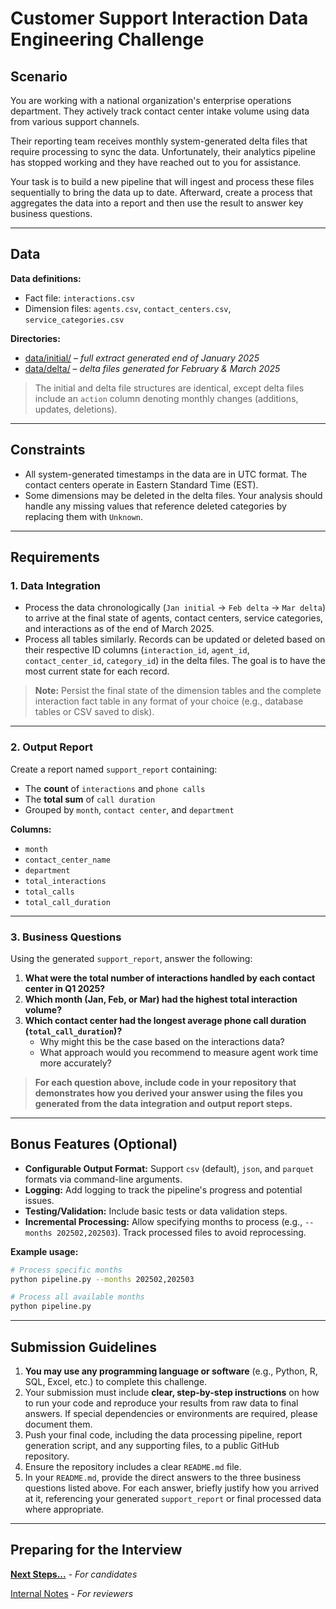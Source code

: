 # Customer Support Interaction Data Engineering Challenge

## Scenario

You are working with a national organization's enterprise operations department. They actively track contact center intake volume using data from various support channels.

Their reporting team receives monthly system-generated delta files that require processing to sync the data. Unfortunately, their analytics pipeline has stopped working and they have reached out to you for assistance.

Your task is to build a new pipeline that will ingest and process these files sequentially to bring the data up to date. Afterward, create a process that aggregates the data into a report and then use the result to answer key business questions.

---

## Data

**Data definitions:**

- Fact file: `interactions.csv`
- Dimension files: `agents.csv`, `contact_centers.csv`, `service_categories.csv`

**Directories:**

- [data/initial/](data/initial/) – _full extract generated end of January 2025_
- [data/delta/](data/delta/) – _delta files generated for February & March 2025_

> The initial and delta file structures are identical, except delta files include an `action` column denoting monthly changes (additions, updates, deletions).

---

## Constraints

- All system-generated timestamps in the data are in UTC format. The contact centers operate in Eastern Standard Time (EST).
- Some dimensions may be deleted in the delta files. Your analysis should handle any missing values that reference deleted categories by replacing them with `Unknown`.

---

## Requirements

### 1. Data Integration

- Process the data chronologically (`Jan initial` → `Feb delta` → `Mar delta`) to arrive at the final state of agents, contact centers, service categories, and interactions as of the end of March 2025.
- Process all tables similarly. Records can be updated or deleted based on their respective ID columns (`interaction_id`, `agent_id`, `contact_center_id`, `category_id`) in the delta files. The goal is to have the most current state for each record.

> **Note:** Persist the final state of the dimension tables and the complete interaction fact table in any format of your choice (e.g., database tables or CSV saved to disk).

---

### 2. Output Report

Create a report named `support_report` containing:

- The **count** of `interactions` and `phone calls`
- The **total sum** of `call duration`
- Grouped by `month`, `contact center`, and `department`

**Columns:**

- `month`
- `contact_center_name`
- `department`
- `total_interactions`
- `total_calls`
- `total_call_duration`

---

### 3. Business Questions

Using the generated `support_report`, answer the following:

1. **What were the total number of interactions handled by each contact center in Q1 2025?**
2. **Which month (Jan, Feb, or Mar) had the highest total interaction volume?**
3. **Which contact center had the longest average phone call duration (`total_call_duration`)?**
    - Why might this be the case based on the interactions data?
    - What approach would you recommend to measure agent work time more accurately?

> **For each question above, include code in your repository that demonstrates how you derived your answer using the files you generated from the data integration and output report steps.**

---

## Bonus Features (Optional)

- **Configurable Output Format:** Support `csv` (default), `json`, and `parquet` formats via command-line arguments.
- **Logging:** Add logging to track the pipeline's progress and potential issues.
- **Testing/Validation:** Include basic tests or data validation steps.
- **Incremental Processing:** Allow specifying months to process (e.g., `--months 202502,202503`). Track processed files to avoid reprocessing.

**Example usage:**

```bash
# Process specific months
python pipeline.py --months 202502,202503

# Process all available months
python pipeline.py
```

---

## Submission Guidelines

1. **You may use any programming language or software** (e.g., Python, R, SQL, Excel, etc.) to complete this challenge.
2. Your submission must include **clear, step-by-step instructions** on how to run your code and reproduce your results from raw data to final answers. If special dependencies or environments are required, please document them.
3. Push your final code, including the data processing pipeline, report generation script, and any supporting files, to a public GitHub repository.
4. Ensure the repository includes a clear `README.md` file.
5. In your `README.md`, provide the direct answers to the three business questions listed above. For each answer, briefly justify how you arrived at it, referencing your generated `support_report` or final processed data where appropriate.

---

## Preparing for the Interview

**[Next Steps...](../../next-steps.md)** - _For candidates_

[Internal Notes](https://drive.google.com/drive/folders/1CpN3WScbUuBpDPKzTv13U-V4OYquszrL?usp=drive_link) - _For reviewers_
